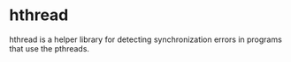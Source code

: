 hthread
=======

hthread is a helper library for detecting synchronization errors in programs that use the pthreads.